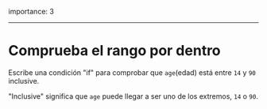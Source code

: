 importance: 3

---

# Comprueba el rango por dentro

Escribe una condición "if" para comprobar que `age`(edad) está entre `14` y `90` inclusive.

"Inclusive" significa que `age` puede llegar a ser uno de los extremos, `14` o `90`.
